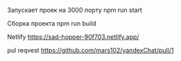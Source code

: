 Запускает проек на 3000 порту
npm run start

Сборка проекта
npm run build

Netlify 
https://sad-hopper-90f703.netlify.app/

pul reqvest 
https://github.com/mars102/yandexChat/pull/1

